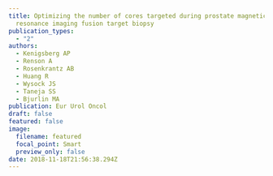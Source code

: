 ```yaml
---
title: Optimizing the number of cores targeted during prostate magnetic
  resonance imaging fusion target biopsy
publication_types:
  - "2"
authors:
  - Kenigsberg AP
  - Renson A
  - Rosenkrantz AB
  - Huang R
  - Wysock JS
  - Taneja SS
  - Bjurlin MA
publication: Eur Urol Oncol
draft: false
featured: false
image:
  filename: featured
  focal_point: Smart
  preview_only: false
date: 2018-11-18T21:56:38.294Z
---
```


